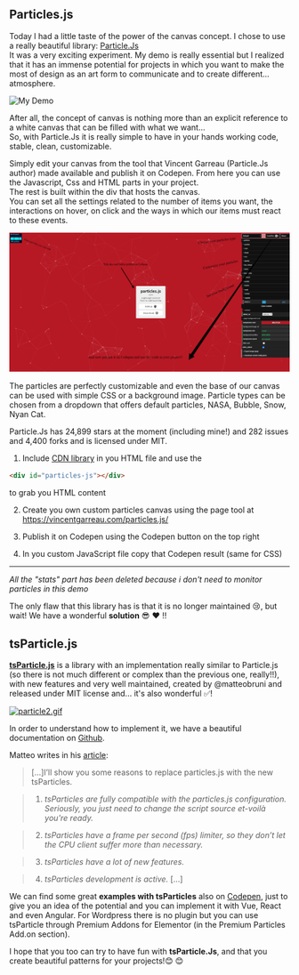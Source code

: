 ## Particles.js

Today I had a little taste of the power of the canvas concept. I chose to use a really beautiful library: [Particle.Js](https://vincentgarreau.com/particles.js/)      
It was a very exciting experiment. My demo is really essential but I realized that it has an immense potential for projects in which you want to make the most of design as an art form to communicate and to create different... atmosphere.    

![My Demo](img/particle.gif)    

After all, the concept of canvas is nothing more than an explicit reference to a white canvas that can be filled with what we want...   
So, with Particle.Js it is really simple to have in your hands working code, stable, clean, customizable.

Simply edit your canvas from the tool that Vincent Garreau (Particle.Js author) made available and publish it on Codepen. From here you can use the Javascript, Css and HTML parts in your project.    
The rest is built within the div that hosts the canvas.   
You can set all the settings related to the number of items you want, the interactions on hover, on click and the ways in which our items must react to these events.

![Particle Guide](img/guide.png)  

The particles are perfectly customizable and even the base of our canvas can be used with simple CSS or a background image.
Particle types can be chosen from a dropdown that offers default particles, NASA, Bubble, Snow, Nyan Cat.   

Particle.Js has 24,899 stars at the moment (including mine!) and 282 issues and 4,400 forks and is licensed under MIT.

1) Include [CDN library](https://www.jsdelivr.com/package/npm/particles.js) in you HTML file and use the 

```HTML   
<div id="particles-js"></div>
```
to grab you HTML content 

2) Create you own custom particles canvas using the page tool at https://vincentgarreau.com/particles.js/ 

3) Publish it on Codepen using the Codepen button on the top right 

4) In you custom JavaScript file copy that Codepen result (same for CSS)

***

  *All the "stats" part has been deleted because i don't need to monitor particles in this demo*
  
  The only flaw that this library has is that it is no longer maintained :cry:, but wait! We have a wonderful **solution** :sunglasses: :heart: !!

## tsParticle.js
 
**[tsParticle.js](https://particles.js.org/)** is a library with an implementation really similar to Particle.js (so there is not much different or complex than the previous one, really!!), with new features and very well maintained, created by @matteobruni and released under MIT license and... it's also wonderful :white_check_mark:!

[![particle2.gif](https://i.postimg.cc/gcsfhnWy/particle2.gif)](https://postimg.cc/LhqCK4hh)

In order to understand how to implement it, we have a beautiful documentation on [Github](https://github.com/matteobruni/tsparticles).

Matteo writes in his [article](https://dev.to/matteobruni/5-reasons-to-use-tsparticles-and-not-particles-js-1gbe): 
>[...]I’ll show you some reasons to replace particles.js with the new tsParticles.

>1. *tsParticles are fully compatible with the particles.js configuration. Seriously, you just need to change the script source et-voilà you're ready.*

>2. *tsParticles have a frame per second (fps) limiter, so they don’t let the CPU client suffer more than necessary.*

>3. *tsParticles have a lot of new features.*

>4. *tsParticles development is active.* [...]


We can find some great **examples with tsParticles** also on [Codepen](https://codepen.io/collection/DPOage), just to give you an idea of the potential and you can implement it with Vue, React and even Angular. For Wordpress there is no plugin but you can use tsParticle through Premium Addons for Elementor (in the Premium Particles Add.on section).

I hope that you too can try to have fun with **tsParticle.Js**, and that you create beautiful patterns for your projects!:blush: :blush:
